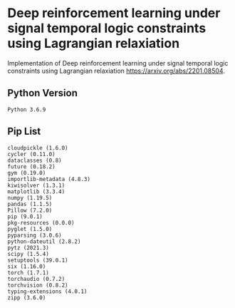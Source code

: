 # Deep reinforcement learning under signal temporal logic constraints using Lagrangian relaxiation

Implementation of Deep reinforcement learning under signal temporal logic constraints using Lagrangian relaxiation https://arxiv.org/abs/2201.08504.

## Python Version
```
Python 3.6.9

```

## Pip List
```
cloudpickle (1.6.0)
cycler (0.11.0)
dataclasses (0.8)
future (0.18.2)
gym (0.19.0)
importlib-metadata (4.8.3)
kiwisolver (1.3.1)
matplotlib (3.3.4)
numpy (1.19.5)
pandas (1.1.5)
Pillow (7.2.0)
pip (9.0.1)
pkg-resources (0.0.0)
pyglet (1.5.0)
pyparsing (3.0.6)
python-dateutil (2.8.2)
pytz (2021.3)
scipy (1.5.4)
setuptools (39.0.1)
six (1.16.0)
torch (1.7.1)
torchaudio (0.7.2)
torchvision (0.8.2)
typing-extensions (4.0.1)
zipp (3.6.0)
```
